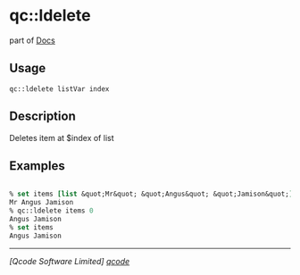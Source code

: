 qc::ldelete
===========

part of [Docs](.)

Usage
-----
`
        qc::ldelete listVar index
    `

Description
-----------
Deletes item at $index of list

Examples
--------
```tcl

% set items [list &quot;Mr&quot; &quot;Angus&quot; &quot;Jamison&quot;]
Mr Angus Jamison
% qc::ldelete items 0
Angus Jamison
% set items
Angus Jamison
```

----------------------------------
*[Qcode Software Limited] [qcode]*

[qcode]: www.qcode.co.uk "Qcode Software"